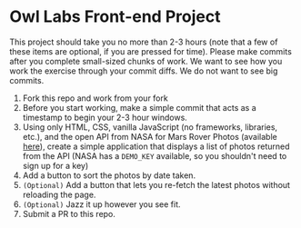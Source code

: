# Owl Labs Front-end Project

This project should take you no more than 2-3 hours (note that a few of these items are optional, if you are pressed for time). Please make commits after you complete small-sized chunks of work. We want to see how you work the exercise through your commit diffs. We do not want to see big commits.

1. Fork this repo and work from your fork
2. Before you start working, make a simple commit that acts as a timestamp to begin your 2-3 hour windows.
3. Using only HTML, CSS, vanilla JavaScript (no frameworks, libraries, etc.), and the open API from NASA for Mars Rover Photos (available [here](https://api.nasa.gov/)), create a simple application that displays a list of photos returned from the API (NASA has a `DEMO_KEY` available, so you shouldn't need to sign up for a key) 
4. Add a button to sort the photos by date taken.
5. `(Optional)` Add a button that lets you re-fetch the latest photos without reloading the page.
6. `(Optional)` Jazz it up however you see fit.
7. Submit a PR to this repo.
